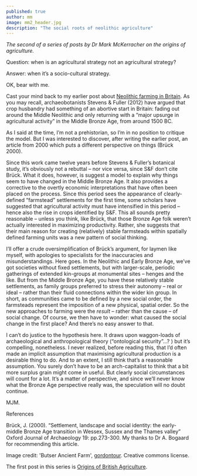 ```yaml
---
published: true
author: mm
image: mm2_header.jpg
description: "The social roots of neolithic agriculture"
---
```

_The second of a series of posts by Dr Mark McKerracher on the origins of agriculture._

Question: when is an agricultural strategy not an agricultural strategy?

Answer: when it’s a socio-cultural strategy.

OK, bear with me.

Cast your mind back to my earlier post about [Neolithic farming in Britain](http://roundedglobe.github.io/origins-of-british-agriculture/).  As you may recall, archaeobotanists Stevens & Fuller (2012) have argued that crop husbandry had something of an abortive start in Britain: fading out around the Middle Neolithic and only returning with a “major upsurge in agricultural activity” in the Middle Bronze Age, from around 1500 BC.

As I said at the time, I’m not a prehistorian, so I’m in no position to critique the model. But I was interested to discover, after writing the earlier post, an article from 2000 which puts a different perspective on things (Brück 2000).

Since this work came twelve years before Stevens & Fuller’s botanical study, it’s obviously not a rebuttal – nor vice versa, since S&F don’t cite Brück. What it does, however, is suggest a model to explain why things seem to have changed in the Middle Bronze Age. It also provides a corrective to the overtly economic interpretations that have often been placed on the process. Since this period sees the appearance of clearly-defined “farmstead” settlements for the first time, some scholars have suggested that agricultural activity must have intensified in this period – hence also the rise in crops identified by S&F. This all sounds pretty reasonable – unless you think, like Brück, that those Bronze Age folk weren’t actually interested in maximizing productivity. Rather, she suggests that their main reason for creating (relatively) stable farmsteads within spatially defined farming units was a new pattern of social thinking.

I’ll offer a crude oversimplification of Brück’s argument, for laymen like myself, with apologies to specialists for the inaccuracies and misunderstandings. Here goes. In the Neolithic and Early Bronze Age, we’ve got societies without fixed settlements, but with larger-scale, periodic gatherings of extended kin-groups at monumental sites – henges and the like. But from the Middle Bronze Age, you have these relatively stable settlements, as family groups preferred to stress their autonomy – real or ideal – rather than their fluid connections within the wider kin group. In short, as communities came to be defined by a new social order, the farmsteads represent the imposition of a new physical, spatial order. So the new approaches to farming were the *result* – rather than the cause – of social change. Of course, we then have to wonder: what caused the social change in the first place? And there’s no easy answer to that.

I can’t do justice to the hypothesis here. It draws upon waggon-loads of archaeological and anthropological theory (“ontological security”…? ) but it’s compelling, nonetheless. I never realized, before reading this, that I’d often made an implicit assumption that maximising agricultural production is a desirable thing to do. And to an extent, I still think that’s a reasonable assumption. You surely don’t have to be an arch-capitalist to think that a bit more surplus grain might come in useful. But clearly social circumstances will count for a lot. It’s a matter of perspective, and since we’ll never know what the Bronze Age perspective really was, the speculation will no doubt continue.

MJM.

References

Brück, J. (2000). “Settlement, landscape and social identity: the early-middle Bronze Age transition in Wessex, Sussex and the Thames valley” Oxford Journal of Archaeology 19: pp.273-300. My thanks to Dr A. Bogaard for recommending this article.

Image credit: 'Butser Ancient Farm', [gordontour](https://www.flickr.com/photos/gordontour/). Creative commons license.

The first post in this series is [Origins of British Agriculture](http://roundedglobe.github.io/origins-of-british-agriculture/).